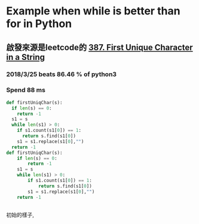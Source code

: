 # Example when while is better than for in Python
## 啟發來源是leetcode的 [387. First Unique Character in a String](https://leetcode.com/problems/first-unique-character-in-a-string)

### 2018/3/25 beats 86.46 % of python3
### Spend 88 ms


```python
def firstUniqChar(s):
  if len(s) == 0:
    return -1
  s1 = s
  while len(s1) > 0:
    if s1.count(s1[0]) == 1:
      return s.find(s1[0])
    s1 = s1.replace(s1[0],"")
  return -1
def firstUniqChar(s):
    if len(s) == 0:
        return -1
    s1 = s
    while len(s1) > 0:
        if s1.count(s1[0]) == 1:
            return s.find(s1[0])
        s1 = s1.replace(s1[0],"")
    return -1
            
```

初始的樣子,

